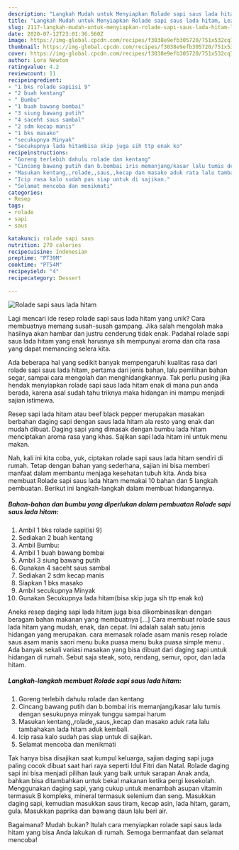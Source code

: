 ```yaml
---
description: "Langkah Mudah untuk Menyiapkan Rolade sapi saus lada hitam, Lezat"
title: "Langkah Mudah untuk Menyiapkan Rolade sapi saus lada hitam, Lezat"
slug: 2117-langkah-mudah-untuk-menyiapkan-rolade-sapi-saus-lada-hitam-lezat
date: 2020-07-12T23:01:36.560Z
image: https://img-global.cpcdn.com/recipes/f3038e9efb305720/751x532cq70/rolade-sapi-saus-lada-hitam-foto-resep-utama.jpg
thumbnail: https://img-global.cpcdn.com/recipes/f3038e9efb305720/751x532cq70/rolade-sapi-saus-lada-hitam-foto-resep-utama.jpg
cover: https://img-global.cpcdn.com/recipes/f3038e9efb305720/751x532cq70/rolade-sapi-saus-lada-hitam-foto-resep-utama.jpg
author: Lora Newton
ratingvalue: 4.2
reviewcount: 11
recipeingredient:
- "1 bks rolade sapiisi 9"
- "2 buah kentang"
- " Bumbu"
- "1 buah bawang bombai"
- "3 siung bawang putih"
- "4 saceht saus sambal"
- "2 sdm kecap manis"
- "1 bks masako"
- "secukupnya Minyak"
- "Secukupnya lada hitambisa skip juga sih ttp enak ko"
recipeinstructions:
- "Goreng terlebih dahulu rolade dan kentang"
- "Cincang bawang putih dan b.bombai iris memanjang/kasar lalu tumis dengan sesukupnya minyak tunggu sampai harum"
- "Masukan kentang,,rolade,,saus,,kecap dan masako aduk rata lalu tambahakan lada hitam aduk kembali."
- "Icip rasa kalo sudah pas siap untuk di sajikan."
- "Selamat mencoba dan menikmati"
categories:
- Resep
tags:
- rolade
- sapi
- saus

katakunci: rolade sapi saus 
nutrition: 270 calories
recipecuisine: Indonesian
preptime: "PT39M"
cooktime: "PT54M"
recipeyield: "4"
recipecategory: Dessert

---
```



![Rolade sapi saus lada hitam](https://img-global.cpcdn.com/recipes/f3038e9efb305720/751x532cq70/rolade-sapi-saus-lada-hitam-foto-resep-utama.jpg)

Lagi mencari ide resep rolade sapi saus lada hitam yang unik? Cara membuatnya memang susah-susah gampang. Jika salah mengolah maka hasilnya akan hambar dan justru cenderung tidak enak. Padahal rolade sapi saus lada hitam yang enak harusnya sih mempunyai aroma dan cita rasa yang dapat memancing selera kita.

Ada beberapa hal yang sedikit banyak mempengaruhi kualitas rasa dari rolade sapi saus lada hitam, pertama dari jenis bahan, lalu pemilihan bahan segar, sampai cara mengolah dan menghidangkannya. Tak perlu pusing jika hendak menyiapkan rolade sapi saus lada hitam enak di mana pun anda berada, karena asal sudah tahu triknya maka hidangan ini mampu menjadi sajian istimewa.

Resep sapi lada hitam atau beef black pepper merupakan masakan berbahan daging sapi dengan saus lada hitam ala resto yang enak dan mudah dibuat. Daging sapi yang dimasak dengan bumbu lada hitam menciptakan aroma rasa yang khas. Sajikan sapi lada hitam ini untuk menu makan.


Nah, kali ini kita coba, yuk, ciptakan rolade sapi saus lada hitam sendiri di rumah. Tetap dengan bahan yang sederhana, sajian ini bisa memberi manfaat dalam membantu menjaga kesehatan tubuh kita. Anda bisa membuat Rolade sapi saus lada hitam memakai 10 bahan dan 5 langkah pembuatan. Berikut ini langkah-langkah dalam membuat hidangannya.

<!--inarticleads1-->

##### Bahan-bahan dan bumbu yang diperlukan dalam pembuatan Rolade sapi saus lada hitam:

1. Ambil 1 bks rolade sapi(isi 9)
1. Sediakan 2 buah kentang
1. Ambil  Bumbu:
1. Ambil 1 buah bawang bombai
1. Ambil 3 siung bawang putih
1. Gunakan 4 saceht saus sambal
1. Sediakan 2 sdm kecap manis
1. Siapkan 1 bks masako
1. Ambil secukupnya Minyak
1. Gunakan Secukupnya lada hitam(bisa skip juga sih ttp enak ko)


Aneka resep daging sapi lada hitam juga bisa dikombinasikan dengan beragam bahan makanan yang membuatnya […] Cara membuat rolade saus lada hitam yang mudah, enak, dan cepat. Ini adalah salah satu jenis hidangan yang merupakan. cara memasak rolade asam manis resep rolade saus asam manis saori menu buka puasa menu buka puasa simple menu . Ada banyak sekali variasi masakan yang bisa dibuat dari daging sapi untuk hidangan di rumah. Sebut saja steak, soto, rendang, semur, opor, dan lada hitam. 

<!--inarticleads2-->

##### Langkah-langkah membuat Rolade sapi saus lada hitam:

1. Goreng terlebih dahulu rolade dan kentang
1. Cincang bawang putih dan b.bombai iris memanjang/kasar lalu tumis dengan sesukupnya minyak tunggu sampai harum
1. Masukan kentang,,rolade,,saus,,kecap dan masako aduk rata lalu tambahakan lada hitam aduk kembali.
1. Icip rasa kalo sudah pas siap untuk di sajikan.
1. Selamat mencoba dan menikmati


Tak hanya bisa disajikan saat kumpul keluarga, sajian daging sapi juga paling cocok dibuat saat hari raya seperti Idul Fitri dan Natal. Rolade daging sapi ini bisa menjadi pilihan lauk yang baik untuk sarapan Anak anda, bahkan bisa ditambahkan untuk bekal makanan ketika pergi kesekolah. Menggunakan daging sapi, yang cukup untuk menambah asupan vitamin termasuk B kompleks, mineral termasuk selenium dan seng. Masukkan daging sapi, kemudian masukkan saus tiram, kecap asin, lada hitam, garam, gula. Masukkan paprika dan bawang daun lalu beri air. 

Bagaimana? Mudah bukan? Itulah cara menyiapkan rolade sapi saus lada hitam yang bisa Anda lakukan di rumah. Semoga bermanfaat dan selamat mencoba!
